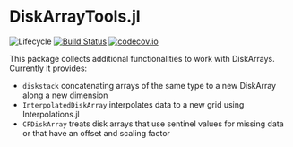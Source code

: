 # DiskArrayTools.jl

![Lifecycle](https://img.shields.io/badge/lifecycle-maturing-blue.svg)<!--
![Lifecycle](https://img.shields.io/badge/lifecycle-stable-green.svg)
![Lifecycle](https://img.shields.io/badge/lifecycle-retired-orange.svg)
![Lifecycle](https://img.shields.io/badge/lifecycle-archived-red.svg)
![Lifecycle](https://img.shields.io/badge/lifecycle-dormant-blue.svg) -->
[![Build Status](https://travis-ci.com/meggart/DiskArrayTools.jl.svg?branch=master)](https://travis-ci.com/meggart/DiskArrayTools.jl)
[![codecov.io](http://codecov.io/github/meggart/DiskArrayTools.jl/coverage.svg?branch=master)](http://codecov.io/github/meggart/DiskArrayTools.jl?branch=master)

This package collects additional functionalities to work with DiskArrays.
Currently it provides:

- `diskstack` concatenating arrays of the same type to a new DiskArray along a new dimension
- `InterpolatedDiskArray` interpolates data to a new grid using Interpolations.jl
- `CFDiskArray` treats disk arrays that use sentinel values for missing data or that have an offset and scaling factor

